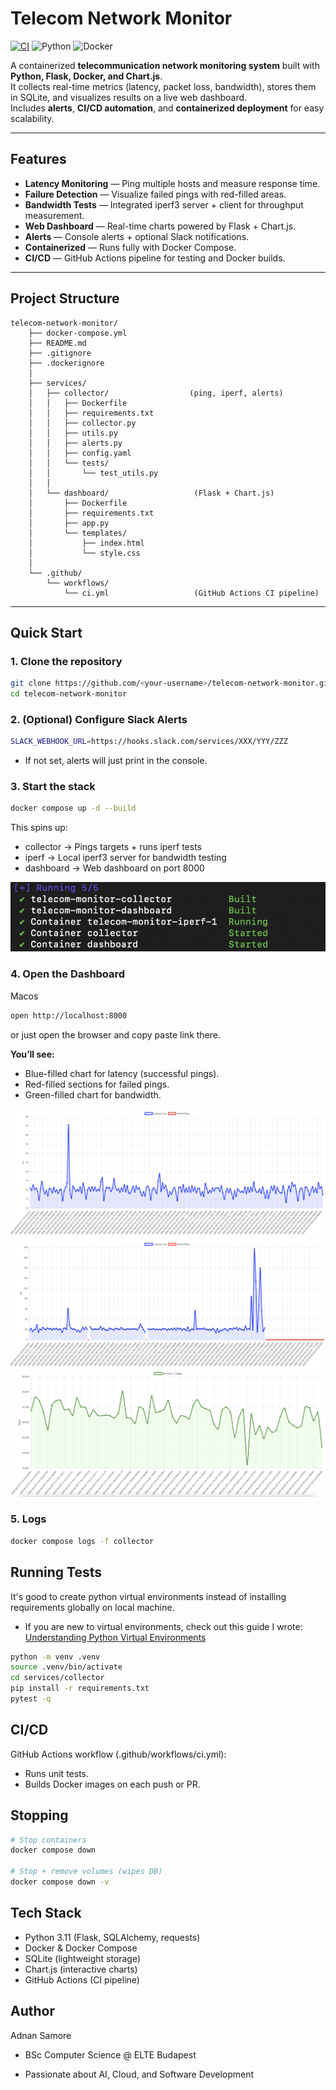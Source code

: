 # Telecom Network Monitor

[![CI](https://github.com/adnansamore/telecom-network-monitor/actions/workflows/ci.yml/badge.svg)](https://github.com/adnansamore/telecom-network-monitor/actions/workflows/ci.yml)
![Python](https://img.shields.io/badge/python-3.11-blue.svg)
![Docker](https://img.shields.io/badge/docker-ready-blue.svg)


A containerized **telecommunication network monitoring system** built with **Python, Flask, Docker, and Chart.js**.  
It collects real-time metrics (latency, packet loss, bandwidth), stores them in SQLite, and visualizes results on a live web dashboard.  
Includes **alerts**, **CI/CD automation**, and **containerized deployment** for easy scalability.  

---

##  Features
- **Latency Monitoring** — Ping multiple hosts and measure response time.  
- **Failure Detection** — Visualize failed pings with red-filled areas.  
- **Bandwidth Tests** — Integrated iperf3 server + client for throughput measurement.  
- **Web Dashboard** — Real-time charts powered by Flask + Chart.js.  
- **Alerts** — Console alerts + optional Slack notifications.  
- **Containerized** — Runs fully with Docker Compose.  
- **CI/CD** — GitHub Actions pipeline for testing and Docker builds.  

---

## Project Structure
    telecom-network-monitor/
        ├── docker-compose.yml
        ├── README.md
        ├── .gitignore
        ├── .dockerignore
        │
        ├── services/
        │   ├── collector/                  (ping, iperf, alerts)
        │   │   ├── Dockerfile
        │   │   ├── requirements.txt
        │   │   ├── collector.py
        │   │   ├── utils.py
        │   │   ├── alerts.py
        │   │   ├── config.yaml
        │   │   └── tests/
        │   │       └── test_utils.py
        │   │
        │   └── dashboard/                   (Flask + Chart.js)
        │       ├── Dockerfile
        │       ├── requirements.txt
        │       ├── app.py
        │       └── templates/
        │           ├── index.html
        │           └── style.css
        │
        └── .github/
            └── workflows/
                └── ci.yml                   (GitHub Actions CI pipeline)



---

## Quick Start

### 1. Clone the repository
```bash
git clone https://github.com/<your-username>/telecom-network-monitor.git
cd telecom-network-monitor
```

### 2. (Optional) Configure Slack Alerts
```bash
SLACK_WEBHOOK_URL=https://hooks.slack.com/services/XXX/YYY/ZZZ
```
- If not set, alerts will just print in the console.

### 3. Start the stack
```bash
docker compose up -d --build
```
This spins up:

- collector -> Pings targets + runs iperf tests
- iperf -> Local iperf3 server for bandwidth testing
- dashboard → Web dashboard on port 8000

![alt text](image.png)


### 4. Open the Dashboard
Macos
```bash
open http://localhost:8000
```
or just open the browser and copy paste link there.

**You’ll see:**

- Blue-filled chart for latency (successful pings).
- Red-filled sections for failed pings.
- Green-filled chart for bandwidth.

![alt text](image-1.png)
![alt text](image-3.png)
![alt text](image-2.png)

### 5. Logs
```bash
docker compose logs -f collector
```

## Running Tests
It's good to create python virtual environments instead of installing requirements globally on local machine.
- If you are new to virtual environments, check out this guide I wrote:
        [Understanding Python Virtual Environments](https://adnansamore.github.io/posts/python-virtual-env/)

```bash
python -m venv .venv
source .venv/bin/activate
cd services/collector
pip install -r requirements.txt
pytest -q
```
## CI/CD
GitHub Actions workflow (.github/workflows/ci.yml):

- Runs unit tests.
- Builds Docker images on each push or PR.

## Stopping 
``` bash
# Stop containers
docker compose down

# Stop + remove volumes (wipes DB)
docker compose down -v
```

## Tech Stack

- Python 3.11 (Flask, SQLAlchemy, requests)
- Docker & Docker Compose
- SQLite (lightweight storage)
- Chart.js (interactive charts)
- GitHub Actions (CI pipeline)

## Author

Adnan Samore

- BSc Computer Science @ ELTE Budapest

- Passionate about AI, Cloud, and Software Development
